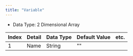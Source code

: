 ```yaml
---
title: "Variable"
---
```

-   Data Type: 2 Dimensional Array

| Index | Detail | Data Type | Default Value | etc. |
|-------|--------|-----------|---------------|------|
| 1     | Name   | String    | ""            |      |
